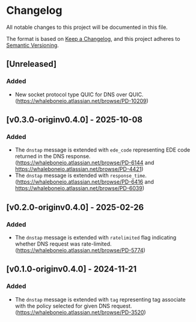 # Changelog

All notable changes to this project will be documented in this file.

The format is based on [Keep a Changelog](https://keepachangelog.com/en/1.0.0/),
and this project adheres to [Semantic Versioning](https://semver.org/spec/v2.0.0.html).

## [Unreleased]
### Added
- New socket protocol type QUIC for DNS over QUIC. (https://whaleboneio.atlassian.net/browse/PD-10209)

## [v0.3.0-originv0.4.0] - 2025-10-08
### Added
- The `dnstap` message is extended with `ede_code` representing EDE code returned in the DNS response. (https://whaleboneio.atlassian.net/browse/PD-6144 and https://whaleboneio.atlassian.net/browse/PD-4421)
- The `dnstap` message is extended with `response_time`. (https://whaleboneio.atlassian.net/browse/PD-6416 and https://whaleboneio.atlassian.net/browse/PD-6039)

## [v0.2.0-originv0.4.0] - 2025-02-26
### Added
- The `dnstap` message is extended with `ratelimited` flag indicating whether DNS request was rate-limited. (https://whaleboneio.atlassian.net/browse/PD-5774)

## [v0.1.0-originv0.4.0] - 2024-11-21
### Added
- The `dnstap` message is extended with `tag` representing tag associate with the policy selected for given DNS request. (https://whaleboneio.atlassian.net/browse/PD-3520)
